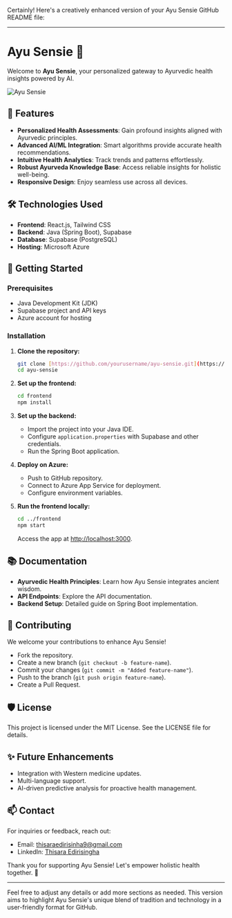 Certainly! Here's a creatively enhanced version of your Ayu Sensie GitHub README file:

---

# Ayu Sensie 🌿

Welcome to **Ayu Sensie**, your personalized gateway to Ayurvedic health insights powered by AI.

![Ayu Sensie](https://github.com/user-attachments/assets/3475e610-859c-484b-99b2-12dd08097ebb)

## 🌟 Features

- **Personalized Health Assessments**: Gain profound insights aligned with Ayurvedic principles.
- **Advanced AI/ML Integration**: Smart algorithms provide accurate health recommendations.
- **Intuitive Health Analytics**: Track trends and patterns effortlessly.
- **Robust Ayurveda Knowledge Base**: Access reliable insights for holistic well-being.
- **Responsive Design**: Enjoy seamless use across all devices.

## 🛠️ Technologies Used

- **Frontend**: React.js, Tailwind CSS
- **Backend**: Java (Spring Boot), Supabase
- **Database**: Supabase (PostgreSQL)
- **Hosting**: Microsoft Azure

## 🚀 Getting Started

### Prerequisites

- Java Development Kit (JDK)
- Supabase project and API keys
- Azure account for hosting

### Installation

1. **Clone the repository:**

   ```bash
   git clone [https://github.com/yourusername/ayu-sensie.git](https://github.com/thisara011/Ayu-Sensei-web-app.git)
   cd ayu-sensie
   ```

2. **Set up the frontend:**

   ```bash
   cd frontend
   npm install
   ```

3. **Set up the backend:**

   - Import the project into your Java IDE.
   - Configure `application.properties` with Supabase and other credentials.
   - Run the Spring Boot application.

4. **Deploy on Azure:**

   - Push to GitHub repository.
   - Connect to Azure App Service for deployment.
   - Configure environment variables.

5. **Run the frontend locally:**

   ```bash
   cd ../frontend
   npm start
   ```

   Access the app at [http://localhost:3000](http://localhost:3000).

## 📚 Documentation

- **Ayurvedic Health Principles**: Learn how Ayu Sensie integrates ancient wisdom.
- **API Endpoints**: Explore the API documentation.
- **Backend Setup**: Detailed guide on Spring Boot implementation.

## 🤝 Contributing

We welcome your contributions to enhance Ayu Sensie!


- Fork the repository.
- Create a new branch (`git checkout -b feature-name`).
- Commit your changes (`git commit -m "Added feature-name"`).
- Push to the branch (`git push origin feature-name`).
- Create a Pull Request.

## 🛡️ License

This project is licensed under the MIT License. See the LICENSE file for details.

## ✨ Future Enhancements

- Integration with Western medicine updates.
- Multi-language support.
- AI-driven predictive analysis for proactive health management.

## 📫 Contact

For inquiries or feedback, reach out:

- Email: thisaraedirisinha9@gmail.com
- LinkedIn: [Thisara Edirisingha](https://www.linkedin.com/in/thisara-edirisingha/)

Thank you for supporting Ayu Sensie! Let's empower holistic health together. 🌿

---

Feel free to adjust any details or add more sections as needed. This version aims to highlight Ayu Sensie's unique blend of tradition and technology in a user-friendly format for GitHub.
